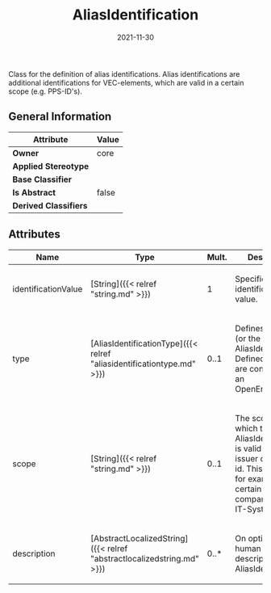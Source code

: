 ﻿---
title: AliasIdentification
toc: false
type: specs
date: "2021-11-30"
draft: false
specification: VEC
version: 2.0.0-rc1
documentType: "Recommendation"
elementType: Class
classes:
  - AliasIdentification
menu_name: vec-2.0.0-rc1
---
<p> Class for the definition of alias identifications. Alias identifications are additional identifications for VEC-elements, which are valid in a certain scope (e.g. PPS-ID's).      </p>

## General Information

| Attribute               | Value |
|-------------------------|-------|
| **Owner**               | core |
| **Applied Stereotype**  |   |
| **Base Classifier**     |   |
| **Is Abstract**         | false |
| **Derived Classifiers** |   |

## Attributes
|  Name  |  Type  |  Mult.  |  Description  |  Owning Classifier  |
|--------|--------|---------|---------------|--------------|
|identificationValue | [String]({{< relref "string.md" >}}) | 1 | <p>Specifies the identification value.  </p> | [AliasIdentification]({{< relref "aliasidentification.md" >}}) |
|type | [AliasIdentificationType]({{< relref "aliasidentificationtype.md" >}}) | 0..1 | <p> Defines the type (or the role)&#160;of the AliasIdentification. Defined literals are contained in an OpenEnumeration.      </p> | [AliasIdentification]({{< relref "aliasidentification.md" >}}) |
|scope | [String]({{< relref "string.md" >}}) | 0..1 | <p> The scope in which the AliasIdentification is valid /&#160;or the issuer of the alias id. This could be for example a certain process, a company or an IT-System.      </p> | [AliasIdentification]({{< relref "aliasidentification.md" >}}) |
|description | [AbstractLocalizedString]({{< relref "abstractlocalizedstring.md" >}}) | 0..* | <p>On optional human readable description of the AliasIdentification.  </p> | [AliasIdentification]({{< relref "aliasidentification.md" >}}) |

